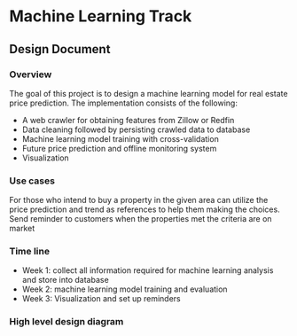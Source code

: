# Machine Learning Track

## Design Document

### Overview
The goal of this project is to design a machine learning model for real estate price prediction. The implementation consists of the following:

- A web crawler for obtaining features from Zillow or Redfin
- Data cleaning followed by persisting crawled data to database
- Machine learning model training with cross-validation
- Future price prediction and offline monitoring system
- Visualization

### Use cases
For those who intend to buy a property in the given area can utilize the price prediction and trend as references to help them making the choices.
Send reminder to customers when the properties met the criteria are on market

### Time line
- Week 1: collect all information required for machine learning analysis and store into database
- Week 2: machine learning model training and evaluation
- Week 3: Visualization and set up reminders

### High level design diagram
